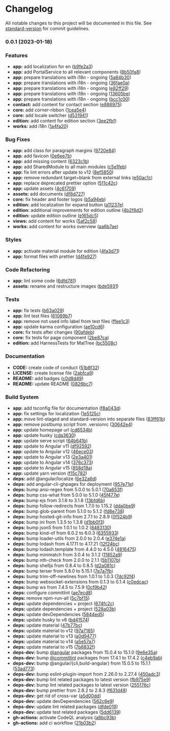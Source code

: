 # Changelog

All notable changes to this project will be documented in this file. See [standard-version](https://github.com/conventional-changelog/standard-version) for commit guidelines.

### 0.0.1 (2023-01-18)


### Features

* **app:** add localization for en ([b9fe2a3](https://github.com/musicEnfanthen/awg-website/commit/b9fe2a3ba21edcf2a688e58b1121f755dd00934c))
* **app:** add PortalService to all relevant components ([8b50fa8](https://github.com/musicEnfanthen/awg-website/commit/8b50fa83b5b683baf93f187fbc5d0ec8f20eb256))
* **app:** prepare translations with i18n - ongoing ([5a84b30](https://github.com/musicEnfanthen/awg-website/commit/5a84b30eba8c8b1b5e11e71a031518d1a27795b3))
* **app:** prepare translations with i18n - ongoing ([36fae0a](https://github.com/musicEnfanthen/awg-website/commit/36fae0aa9f7717e3abd0598339c4729a23d0df67))
* **app:** prepare translations with i18n - ongoing ([e82ff29](https://github.com/musicEnfanthen/awg-website/commit/e82ff299cbf3afafea81c8f69d87b401ba2ec1b6))
* **app:** prepare translations with i18n - ongoing ([13605be](https://github.com/musicEnfanthen/awg-website/commit/13605be3545340b275c4fe1c1428c47198791a4d))
* **app:** prepare translations with i18n - ongoing ([bcc1c00](https://github.com/musicEnfanthen/awg-website/commit/bcc1c003aab3605fd3ec7a8ff9f8f2fb456bd80c))
* **contact:** add content for contact section ([e886975](https://github.com/musicEnfanthen/awg-website/commit/e8869757899e96aff157c9166e43d957e3abf92f))
* **core:** add corner-ribbon ([1cea5e4](https://github.com/musicEnfanthen/awg-website/commit/1cea5e4d5c844f6ee58a2c395b7c71ceafa8463e))
* **core:** add locale switcher ([d531941](https://github.com/musicEnfanthen/awg-website/commit/d53194107005dd4ad76d2975f993b402ae0fbc80))
* **edition:** add content for edition section ([3ee2fbf](https://github.com/musicEnfanthen/awg-website/commit/3ee2fbfeb620bdf0c18af15bf1164bdd1bc29240))
* **works:** add i18n ([1a4fa20](https://github.com/musicEnfanthen/awg-website/commit/1a4fa205b4987e00a32cd00acad911531b26674a))


### Bug Fixes

* **app:** add class for paragraph margins ([9720e84](https://github.com/musicEnfanthen/awg-website/commit/9720e8442006c6e775f7366d8977d79dd2e96921))
* **app:** add favicon ([0e6ee7b](https://github.com/musicEnfanthen/awg-website/commit/0e6ee7b5e85925bf8695053205c344d3eb28e438))
* **app:** add missing content ([6323c1b](https://github.com/musicEnfanthen/awg-website/commit/6323c1b377af54d06b8ba1033e52f268d0c312d8))
* **app:** add SharedModule to all main modules ([c5e1feb](https://github.com/musicEnfanthen/awg-website/commit/c5e1feb5535847ecd53b3d7a01ed1983685ab8fe))
* **app:** fix lint errors after update to v12 ([8ef5850](https://github.com/musicEnfanthen/awg-website/commit/8ef585048d43d7eb87e3fd70e111fc53a3e56b84))
* **app:** remove redundant target=blank from external links ([e50ac1c](https://github.com/musicEnfanthen/awg-website/commit/e50ac1ce2e4e2a7d2447fed044524a79b41259cd))
* **app:** replace deprecated prettier option ([511c42c](https://github.com/musicEnfanthen/awg-website/commit/511c42ce66c191d99255ff4f419fb1b4ea8840d6))
* **app:** update assets ([4c61709](https://github.com/musicEnfanthen/awg-website/commit/4c6170975aff7bcee272359c96e4eb9134966c93))
* **assets:** add documents ([df8d727](https://github.com/musicEnfanthen/awg-website/commit/df8d7273450657e28263eec98e0adca6c477c576))
* **core:** fix header and footer logos ([b5a94eb](https://github.com/musicEnfanthen/awg-website/commit/b5a94eb234dc80f95b1022d28c3cac259a5e862c))
* **edition:** add localization for expand button ([a11237e](https://github.com/musicEnfanthen/awg-website/commit/a11237e70a18bf4908018f994f0cd75bed53ba75))
* **edition:** additional improvements for edition outline ([4b2f8d2](https://github.com/musicEnfanthen/awg-website/commit/4b2f8d2af87ccad20552ee2256c2526e36fb3323))
* **edition:** update edition outline ([e165dc5](https://github.com/musicEnfanthen/awg-website/commit/e165dc599f563cd15092ef73774c41e834d440bd))
* **views:** add content for works ([5af2c58](https://github.com/musicEnfanthen/awg-website/commit/5af2c58770708520a70d81a2f6872602085464d5))
* **works:** add content for works overview ([aa6b7ae](https://github.com/musicEnfanthen/awg-website/commit/aa6b7ae4fba33e9c7b42626c15096325ee99a904))


### Styles

* **app:** activate material module for edition ([4fa3d71](https://github.com/musicEnfanthen/awg-website/commit/4fa3d71a8cf00ead4429a29a605444fb7ad4e95c))
* **app:** format files with prettier ([d4fe927](https://github.com/musicEnfanthen/awg-website/commit/d4fe927c49020fce1aec424c3e828114d2f46164))


### Code Refactoring

* **app:** lint some code ([6dfd781](https://github.com/musicEnfanthen/awg-website/commit/6dfd781738f30e75de9cb4c78f6aeae702006268))
* **assets:** rename and restructure images ([bde5931](https://github.com/musicEnfanthen/awg-website/commit/bde5931183f1f138a7e89a85ec9e6291bdde8aab))


### Tests

* **app:** fix tests ([b63a029](https://github.com/musicEnfanthen/awg-website/commit/b63a0294df74a51b9497a8437bfdbb110c801d72))
* **app:** lint test files ([61069b7](https://github.com/musicEnfanthen/awg-website/commit/61069b73f063c9f3d8686213c4982de8aea917ea))
* **app:** remove not used info label from test files ([ffee1c3](https://github.com/musicEnfanthen/awg-website/commit/ffee1c33f2bc3143988facbf61dbb0181662d624))
* **app:** update karma configuration ([ae10cd6](https://github.com/musicEnfanthen/awg-website/commit/ae10cd6fee48713f756220ce65d51f19be12dffe))
* **core:** fix tests after changes ([90afdeb](https://github.com/musicEnfanthen/awg-website/commit/90afdebd8d28c24ebaaa9cebc1e3e5a26b4bfe2b))
* **core:** fix tests for page component ([2be87ca](https://github.com/musicEnfanthen/awg-website/commit/2be87ca4cc4ae3bbde6dddcac801e2069adb8aec))
* **edition:** add HarnessTests for MatTree ([bc5508c](https://github.com/musicEnfanthen/awg-website/commit/bc5508c4be67d32dcbb4e53b2a9b5a82cf78e2af))


### Documentation

* **CODE:** create code of conduct ([51b8f32](https://github.com/musicEnfanthen/awg-website/commit/51b8f32d9cc7d2856b74adde9ce9feccf5b0186d))
* **LICENSE:** create license file ([2abfca9](https://github.com/musicEnfanthen/awg-website/commit/2abfca932792f6e079fada289413f113f5923350))
* **README:** add badges ([c0d8d49](https://github.com/musicEnfanthen/awg-website/commit/c0d8d49ee65eb4af0f2a547306ee6c478d1ebf69))
* **README:** update README ([0826bc7](https://github.com/musicEnfanthen/awg-website/commit/0826bc7e12b8527fc72d4678bd7c1a3176bb08d1))


### Build System

* **app:** add tsconfig file for documentation ([f8a043d](https://github.com/musicEnfanthen/awg-website/commit/f8a043db87ace204e543a18ea651b70b7bdc6fed))
* **app:** fix settings for localization ([1e5125c](https://github.com/musicEnfanthen/awg-website/commit/1e5125c77a5aa037b45dabcfabca11f4b4d759c0))
* **app:** move lint-staged and standard-version into separate files ([83ff61b](https://github.com/musicEnfanthen/awg-website/commit/83ff61b23870209a30283398926f89c002f7958a))
* **app:** remove postbump script from .versionrc ([30642e4](https://github.com/musicEnfanthen/awg-website/commit/30642e4ce2d395fc4311e185b59eb8468b54e8a5))
* **app:** update homepage url ([cd6534b](https://github.com/musicEnfanthen/awg-website/commit/cd6534bbf55f95bd076d632340132237532b2139))
* **app:** update husky ([cda3630](https://github.com/musicEnfanthen/awg-website/commit/cda3630ce50f99716988192f7de0518383d321d1))
* **app:** update serve script ([64b641b](https://github.com/musicEnfanthen/awg-website/commit/64b641b3686249a8ee60f31b483c6b6a0a9cc712))
* **app:** update to Angular v11 ([df92592](https://github.com/musicEnfanthen/awg-website/commit/df92592d783af2d39bac64d4465cb13d28f8565f))
* **app:** update to Angular v12 ([46ece03](https://github.com/musicEnfanthen/awg-website/commit/46ece03e698798eaa1ef3bf1f1d3109137222cad))
* **app:** update to Angular v13 ([2e3a401](https://github.com/musicEnfanthen/awg-website/commit/2e3a4014d5177a75ccee810abb4a7e5e2a2b74f2))
* **app:** update to Angular v14 ([376c373](https://github.com/musicEnfanthen/awg-website/commit/376c373021a85647c701227b2f5c58e1901fa816))
* **app:** update to Angular v15 ([858d18a](https://github.com/musicEnfanthen/awg-website/commit/858d18a9fc2975d84fdd17233ad00a27e66a6a92))
* **app:** update yarn version ([f15c782](https://github.com/musicEnfanthen/awg-website/commit/f15c7828d2a8715830d55e6aec11ca1a15271404))
* **deps:** add @angular/localize ([6e32a6d](https://github.com/musicEnfanthen/awg-website/commit/6e32a6d66570ef25da7822e680ff48d841a32041))
* **deps:** add angular-cli-ghpages for deployment ([957e71e](https://github.com/musicEnfanthen/awg-website/commit/957e71eea2579f2362da45d7fdc56dc3bcfe45b4))
* **deps:** bump ansi-regex from 5.0.0 to 5.0.1 ([70a653f](https://github.com/musicEnfanthen/awg-website/commit/70a653f3cb4c71c6329633ad5076c5b63011d829))
* **deps:** bump css-what from 5.0.0 to 5.1.0 ([45f477e](https://github.com/musicEnfanthen/awg-website/commit/45f477ecddd95da6246d3ceb9daa741579987884))
* **deps:** bump ejs from 3.1.6 to 3.1.8 ([13bfd6b](https://github.com/musicEnfanthen/awg-website/commit/13bfd6beeb36bcc015af0c2fe6ed300990b95e07))
* **deps:** bump follow-redirects from 1.7.0 to 1.15.2 ([dda0be9](https://github.com/musicEnfanthen/awg-website/commit/dda0be91a2d941a4a499947f4060d509760812e0))
* **deps:** bump glob-parent from 5.1.0 to 5.1.2 ([fd8e738](https://github.com/musicEnfanthen/awg-website/commit/fd8e738234531118e350f965ddb1bd9f9f9bbf53))
* **deps:** bump hosted-git-info from 2.7.1 to 2.8.9 ([0f524b9](https://github.com/musicEnfanthen/awg-website/commit/0f524b9f4f61a6e41c72560d255da80f0ea15df1))
* **deps:** bump ini from 1.3.5 to 1.3.8 ([d1bb0f3](https://github.com/musicEnfanthen/awg-website/commit/d1bb0f3cdec9eddacdbc79e35e6207c74dba6e2b))
* **deps:** bump json5 from 1.0.1 to 1.0.2 ([8483130](https://github.com/musicEnfanthen/awg-website/commit/84831308dec0fc23513b8609fdfa725d5c70bc0d))
* **deps:** bump kind-of from 6.0.2 to 6.0.3 ([6355933](https://github.com/musicEnfanthen/awg-website/commit/6355933e0e14311a6d0271c1f57dbd1e0986e0f8))
* **deps:** bump loader-utils from 2.0.0 to 2.0.4 ([e374e1a](https://github.com/musicEnfanthen/awg-website/commit/e374e1a89a7fd1c72f8e80542947bfd84b03a73b))
* **deps:** bump lodash from 4.17.11 to 4.17.21 ([12f24bc](https://github.com/musicEnfanthen/awg-website/commit/12f24bc991acb6c18c691111ddb2ae917b24c28b))
* **deps:** bump lodash.template from 4.4.0 to 4.5.0 ([4816475](https://github.com/musicEnfanthen/awg-website/commit/4816475b13d01b4de64676c2a99c53c66cda4a56))
* **deps:** bump minimatch from 3.0.4 to 3.1.2 ([11852a9](https://github.com/musicEnfanthen/awg-website/commit/11852a93331978f787a5e2a8f9eaa5d67b603f00))
* **deps:** bump nth-check from 2.0.0 to 2.1.1 ([5b1107b](https://github.com/musicEnfanthen/awg-website/commit/5b1107b90b9808564de53f233269741088c7d4a8))
* **deps:** bump shelljs from 0.8.4 to 0.8.5 ([d2a081c](https://github.com/musicEnfanthen/awg-website/commit/d2a081c33a978bdae7a662eb9f8c3d0935f01083))
* **deps:** bump terser from 5.8.0 to 5.15.1 ([7e7a7fb](https://github.com/musicEnfanthen/awg-website/commit/7e7a7fb28cee6c3cfb4458b9ff667a5f46bf0766))
* **deps:** bump trim-off-newlines from 1.0.1 to 1.0.3 ([7dc92f4](https://github.com/musicEnfanthen/awg-website/commit/7dc92f44998192d3b05253138d4cfc03abdc56ae))
* **deps:** bump websocket-extensions from 0.1.3 to 0.1.4 ([c0edcac](https://github.com/musicEnfanthen/awg-website/commit/c0edcace4a4ee10b9d0f0303b8fa2743c3be4967))
* **deps:** bump ws from 7.4.5 to 7.5.9 ([0cf9b42](https://github.com/musicEnfanthen/awg-website/commit/0cf9b42ef324cbd495ae2f84c9661f70e694a58f))
* **deps:** configure commitlint ([ae7ecd8](https://github.com/musicEnfanthen/awg-website/commit/ae7ecd8c665e649e34abd01dbbdb399713e5737f))
* **deps:** remove npm-run-all ([5c7bf15](https://github.com/musicEnfanthen/awg-website/commit/5c7bf1584d00462996ade99f5c9198faf0a56e67))
* **deps:** update dependencies + project ([674fc2c](https://github.com/musicEnfanthen/awg-website/commit/674fc2c82db59116ff1af3c1ce4bee92170466dc))
* **deps:** update dependencies + project ([528a03b](https://github.com/musicEnfanthen/awg-website/commit/528a03b9ffc0fce0151565bb41038e287efdea78))
* **deps:** update devDependencies ([5844ed5](https://github.com/musicEnfanthen/awg-website/commit/5844ed5a831bd5e2b9ed085cdf0ed9a1250e9e64))
* **deps:** update husky to v6 ([bd41574](https://github.com/musicEnfanthen/awg-website/commit/bd415745f7526cb017794c2d272eaf181c46f265))
* **deps:** update material ([47b77bc](https://github.com/musicEnfanthen/awg-website/commit/47b77bcafe12086de55e522af4b6f6f55e92484d))
* **deps:** update material to v12 ([97a7165](https://github.com/musicEnfanthen/awg-website/commit/97a71655408cbe950b2292c6acaf32f6b932770b))
* **deps:** update material to v13 ([a0d9477](https://github.com/musicEnfanthen/awg-website/commit/a0d9477f9147f85d6c5d429fe20399e5656b0c4e))
* **deps:** update material to v14 ([a5e57a7](https://github.com/musicEnfanthen/awg-website/commit/a5e57a7443f501ef6e69f0897fa26a9e243866c2))
* **deps:** update material to v15 ([7b6832f](https://github.com/musicEnfanthen/awg-website/commit/7b6832ff9892e174865ead1666daf70ac9d4224c))
* **deps-dev:** bump [@angular](https://github.com/angular) packages from 15.0.4 to 15.1.0 ([9e6e35a](https://github.com/musicEnfanthen/awg-website/commit/9e6e35aa517f5d29295f9aad4ddf616482606aae))
* **deps-dev:** bump [@commitlint](https://github.com/commitlint) packages from 17.4.1 to 17.4.2 ([c4eb9ab](https://github.com/musicEnfanthen/awg-website/commit/c4eb9ab44ebc68d93427266546a27788688183af))
* **deps-dev:** bump @angular/{cli,build-angular} from 15.0.5 to 15.1.1 ([53ad773](https://github.com/musicEnfanthen/awg-website/commit/53ad773010c6106cf82e05660b75642bb0a8299c))
* **deps-dev:** bump eslint-plugin-import from 2.26.0 to 2.27.4 ([450adc3](https://github.com/musicEnfanthen/awg-website/commit/450adc3ccb95d035f881c90460558cc60a85f6d5))
* **deps-dev:** bump lint related packages to latest version ([fb975e9](https://github.com/musicEnfanthen/awg-website/commit/fb975e978df6193f2b0393eaccf70c406d09f7eb))
* **deps-dev:** bump lint related packages to latest version ([255176c](https://github.com/musicEnfanthen/awg-website/commit/255176c2a04a822835a9ab4b5d1d782a65d0852f))
* **deps-dev:** bump prettier from 2.8.2 to 2.8.3 ([f631d48](https://github.com/musicEnfanthen/awg-website/commit/f631d48c8a7dd1bee3c52d1268da8fb10d733a12))
* **deps-dev:** get rid of cross-var ([a5d00dd](https://github.com/musicEnfanthen/awg-website/commit/a5d00dd3374cd94b273481808c15ca23496ffaaa))
* **deps-dev:** update devDependencies ([562c6e9](https://github.com/musicEnfanthen/awg-website/commit/562c6e9e793fd1945ceb371356418a0904a94cfb))
* **deps-dev:** update lint related packages ([dfde019](https://github.com/musicEnfanthen/awg-website/commit/dfde019c6fb80f4fc3c7af23537e5ea5e191a3c4))
* **deps-dev:** update test related packages ([5dd6139](https://github.com/musicEnfanthen/awg-website/commit/5dd61390cfbf90cb515c1c398b3869d5db708e0e))
* **gh-actions:** activate CodeQL analysis ([a8bc93b](https://github.com/musicEnfanthen/awg-website/commit/a8bc93b50f028622e7003de47f7a1650449b295c))
* **gh-actions:** add ci workflow ([21b03b2](https://github.com/musicEnfanthen/awg-website/commit/21b03b20ab6f28b2dae0503b57642b344fc9a8fa))
